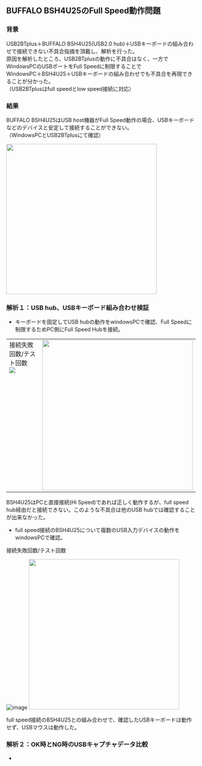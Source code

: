 ## BUFFALO BSH4U25のFull Speed動作問題

### 背景

USB2BTplus＋BUFFALO BSH4U25(USB2.0 hub)＋USBキーボードの組み合わせで接続できない不具合指摘を頂戴し、解析を行った。  
原因を解析したところ、USB2BTplusの動作に不具合はなく、一方でWindowsPCのUSBポートをFull Speedに制限することで  
WindowsPC＋BSH4U25＋USBキーボードの組み合わせでも不具合を再現できることが分かった。  
（USB2BTplusはfull speedとlow speed接続に対応）

### 結果

BUFFALO BSH4U25はUSB host機器がFull Speed動作の場合、USBキーボードなどのデバイスと安定して接続することができない。  
（WindowsPCとUSB2BTplusにて確認）

<img src="https://user-images.githubusercontent.com/43091864/233819327-fe18d066-9292-4a25-9e5e-6ffb0a6c5e94.JPG" width="400" />

### 解析１：USB hub、USBキーボード組み合わせ検証

* キーボードを固定してUSB hubの動作をwindowsPCで確認、Full Speedに制限するためPC側にFull Speed Hubを接続。

<table border="0">
<tbody>
  <tr>
    <td valign="top">接続失敗回数/テスト回数<br /><img src="https://user-images.githubusercontent.com/43091864/233819653-b03ce516-2d51-4beb-aaf0-9ce40c6cd2fb.png" /></td>
    <td><img src="https://user-images.githubusercontent.com/43091864/233819689-f1bf9a63-73a9-4137-a032-8473dd11fc8f.JPG" width="400" /></td>
  </tr>
</tbody>
</table>


BSH4U25はPCと直接接続(Hi Speed)であれば正しく動作するが、full speed hub経由だと接続できない。このような不具合は他のUSB hubでは確認することが出来なかった。

* full speed接続のBSH4U25について複数のUSB入力デバイスの動作をwindowsPCで確認。

接続失敗回数/テスト回数  

![image](https://user-images.githubusercontent.com/43091864/233820066-4cb45340-8615-49b7-a2da-b8c50699c5ee.png)
<img src="https://user-images.githubusercontent.com/43091864/233820632-a66d8266-e413-4d3f-9df4-6a05ee8727fe.JPG" width="400" />  

full speed接続のBSH4U25との組み合わせで、確認したUSBキーボードは動作せず、USBマウスは動作した。

### 解析２：OK時とNG時のUSBキャプチャデータ比較

* 
